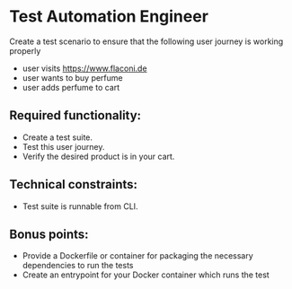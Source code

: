 # Test Automation Engineer

Create a test scenario to ensure that the following user journey is working properly

- user visits https://www.flaconi.de
- user wants to buy perfume
- user adds perfume to cart

## Required functionality:

* Create a test suite.
* Test this user journey.
* Verify the desired product is in your cart.

## Technical constraints:

* Test suite is runnable from CLI.

## Bonus points:

* Provide a Dockerfile or container for packaging the necessary dependencies to run the tests
* Create an entrypoint for your Docker container which runs the test
